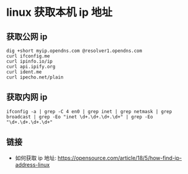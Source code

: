 # linux 获取本机 ip 地址

[//]: <> (linux, ip, dig, curl)

## 获取公网 ip

```shell
dig +short myip.opendns.com @resolver1.opendns.com
curl ifconfig.me
curl ipinfo.io/ip
curl api.ipify.org
curl ident.me
curl ipecho.net/plain
```

## 获取内网 ip

```shell
ifconfig -a | grep -C 4 en0 | grep inet | grep netmask | grep broadcast | grep -Eo "inet \d+.\d+.\d+.\d+" | grep -Eo "\d+.\d+.\d+.\d+"
```

## 链接

- 如何获取 ip 地址: <https://opensource.com/article/18/5/how-find-ip-address-linux>
